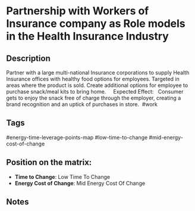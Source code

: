 # Partnership with Workers of Insurance company as Role models in the Health Insurance Industry

## Description
Partner with a large multi-national Insurance corporations to supply Health Insurance offices with healthy food options for employees. Targeted in areas where the product is sold. Create additional options for employee to purchase snack/meal kits to bring home.       Expected Effect:   Consumer gets to enjoy the snack free of charge through the employer, creating a brand recognition and an uptick of purchases in store.    #work

## Tags
#energy-time-leverage-points-map #low-time-to-change #mid-energy-cost-of-change

## Position on the matrix:
- **Time to Change**: Low Time To Change
- **Energy Cost of Change**: Mid Energy Cost Of Change

## Notes
<!-- Add your notes here -->
